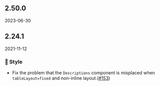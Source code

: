 ## 2.50.0

2023-06-30

## 2.24.1

2021-11-12

### 💅 Style

- Fix the problem that the `Descriptions` component is misplaced when `tableLayout=fixed` and non-inline layout.([#153](https://github.com/arco-design/arco-design/pull/153))

